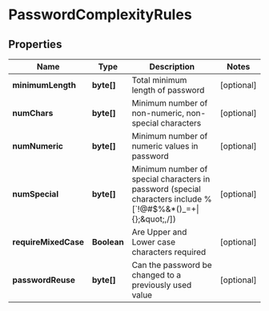 

# PasswordComplexityRules



## Properties

| Name | Type | Description | Notes |
|------------ | ------------- | ------------- | -------------|
|**minimumLength** | **byte[]** | Total minimum length of password |  [optional] |
|**numChars** | **byte[]** | Minimum number of non-numeric, non-special characters |  [optional] |
|**numNumeric** | **byte[]** | Minimum number of numeric values in password |  [optional] |
|**numSpecial** | **byte[]** | Minimum number of special characters in password (special characters include %[&#x60;!@#$%&amp;*()_&#x3D;+\\|{};\&quot;,/]) |  [optional] |
|**requireMixedCase** | **Boolean** | Are Upper and Lower case characters required |  [optional] |
|**passwordReuse** | **byte[]** | Can the password be changed to a previously used value |  [optional] |



